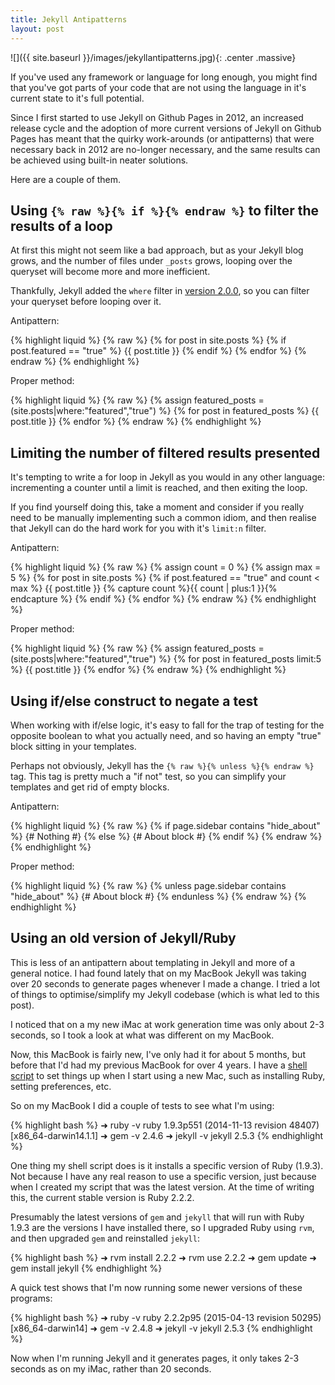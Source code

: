 ```yaml
---
title: Jekyll Antipatterns
layout: post
---
```


![]({{ site.baseurl }}/images/jekyllantipatterns.jpg){: .center .massive}

If you've used any framework or language for long enough, you might find that you've got parts of your code that are not using the language in it's current state to it's full potential.<!-- more -->

Since I first started to use Jekyll on Github Pages in 2012, an increased release cycle and the adoption of more current versions of Jekyll on Github Pages has meant that the quirky work-arounds (or antipatterns) that were necessary back in 2012 are no-longer necessary, and the same results can be achieved using built-in neater solutions.

Here are a couple of them.

## Using `{% raw %}{% if %}{% endraw %}` to filter the results of a loop

At first this might not seem like a bad approach, but as your Jekyll blog grows, and the number of files under `_posts` grows, looping over the queryset will become more and more inefficient.

Thankfully, Jekyll added the `where` filter in [version 2.0.0](https://github.com/jekyll/jekyll/releases/tag/v2.0.0), so  you can filter your queryset before looping over it.

Antipattern:

{% highlight liquid %}
{% raw %}
{% for post in site.posts %}
    {% if post.featured == "true" %}
        {{ post.title }}
    {% endif %}
{% endfor %}
{% endraw %}
{% endhighlight %}

Proper method:

{% highlight liquid %}
{% raw %}
{% assign featured_posts = (site.posts|where:"featured","true") %}
{% for post in featured_posts %}
    {{ post.title }}
{% endfor %}
{% endraw %}
{% endhighlight %}

## Limiting the number of filtered results presented

It's tempting to write a for loop in Jekyll as you would in any other language: incrementing a counter until a limit is reached, and then exiting the loop.

If you find yourself doing this, take a moment and consider if you really need to be manually implementing such a common idiom, and then realise that Jekyll can do the hard work for you with it's `limit:n` filter.

Antipattern:

{% highlight liquid %}
{% raw %}
{% assign count = 0 %}
{% assign max = 5 %}
{% for post in site.posts %}
    {% if post.featured == "true" and count < max %}
        {{ post.title }}
        {% capture count %}{{ count | plus:1 }}{% endcapture %}
    {% endif %}
{% endfor %}
{% endraw %}
{% endhighlight %}

Proper method:

{% highlight liquid %}
{% raw %}
{% assign featured_posts = (site.posts|where:"featured","true") %}
{% for post in featured_posts limit:5 %}
    {{ post.title }}
{% endfor %}
{% endraw %}
{% endhighlight %}

## Using if/else construct to negate a test

When working with if/else logic, it's easy to fall for the trap of testing for the opposite boolean to what you actually need, and so having an empty "true" block sitting in your templates.

Perhaps not obviously, Jekyll has the `{% raw %}{% unless %}{% endraw %}` tag. This tag is pretty much a "if not" test, so you can simplify your templates and get rid of empty blocks.

Antipattern:

{% highlight liquid %}
{% raw %}
{% if page.sidebar contains "hide_about" %}
    {# Nothing #}
{% else %}
    {# About block #}
{% endif %}
{% endraw %}
{% endhighlight %}

Proper method:

{% highlight liquid %}
{% raw %}
{% unless page.sidebar contains "hide_about" %}
    {# About block #}
{% endunless %}
{% endraw %}
{% endhighlight %}

## Using an old version of Jekyll/Ruby

This is less of an antipattern about templating in Jekyll and more of a general notice. I had found lately that on my MacBook Jekyll was taking over 20 seconds to generate pages whenever I made a change. I tried a lot of things to optimise/simplify my Jekyll codebase (which is what led to this post).

I noticed that on a my new iMac at work generation time was only about 2-3 seconds, so I took a look at what was different on my MacBook.

Now, this MacBook is fairly new, I've only had it for about 5 months, but before that I'd had my previous MacBook for over 4 years. I have a [shell script](https://gist.github.com/omgmog/7145489) to set things up when I start using a new Mac, such as installing Ruby, setting preferences, etc.

So on my MacBook I did a couple of tests to see what I'm using:

{% highlight bash %}
➜ ruby -v
ruby 1.9.3p551 (2014-11-13 revision 48407) [x86_64-darwin14.1.1]
➜ gem -v
2.4.6
➜ jekyll -v
jekyll 2.5.3
{% endhighlight %}

One thing my shell script does is it installs a specific version of Ruby (1.9.3). Not because I have any real reason to use a specific version, just because when I created my script that was the latest version. At the time of writing this, the current stable version is Ruby 2.2.2.

Presumably the latest versions of `gem` and `jekyll` that will run with Ruby 1.9.3 are the versions I have installed there, so I upgraded Ruby using `rvm`, and then upgraded `gem` and reinstalled `jekyll`:

{% highlight bash %}
➜ rvm install 2.2.2
➜ rvm use 2.2.2
➜ gem update
➜ gem install jekyll
{% endhighlight %}

A quick test shows that I'm now running some newer versions of these programs:

{% highlight bash %}
➜ ruby -v
ruby 2.2.2p95 (2015-04-13 revision 50295) [x86_64-darwin14]
➜ gem -v
2.4.8
➜ jekyll -v
jekyll 2.5.3
{% endhighlight %}

Now when I'm running Jekyll and it generates pages, it only takes 2-3 seconds as on my iMac, rather than 20 seconds.










